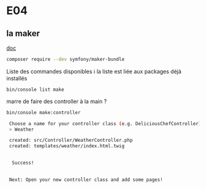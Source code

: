 # E04

## la maker

[doc](https://symfony.com/bundles/SymfonyMakerBundle/current/index.html#installation)

```bash
composer require --dev symfony/maker-bundle
```

Liste des commandes disponibles
ℹ️ la liste est liée aux packages déjà installés

```bash
bin/console list make
```

marre de faire des controller à la main ?

```bash
bin/console make:controller

 Choose a name for your controller class (e.g. DeliciousChefController):
 > Weather

 created: src/Controller/WeatherController.php
 created: templates/weather/index.html.twig

           
  Success! 
           

 Next: Open your new controller class and add some pages!
```
